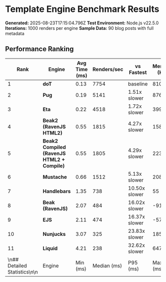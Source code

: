 # Template Engine Benchmark Results

**Generated:** 2025-08-23T17:15:04.796Z
**Test Environment:** Node.js v22.5.0
**Iterations:** 1000 renders per engine
**Sample Data:** 90 blog posts with full metadata

## Performance Ranking

| Rank | Engine | Avg Time (ms) | Renders/sec | vs Fastest | Memory (KB) |
|------|--------|---------------|-------------|------------|-------------|
| 1 | **doT** | 0.13 | 7754 | baseline | 810 |
| 2 | **Pug** | 0.19 | 5141 | 1.51x slower | 8763 |
| 3 | **Eta** | 0.22 | 4518 | 1.72x slower | 3995 |
| 4 | **Beak2 (RavenJS HTML2)** | 0.55 | 1815 | 4.27x slower | 15809 |
| 5 | **Beak2 Compiled (RavenJS HTML2 + Compile)** | 0.55 | 1805 | 4.29x slower | 2232 |
| 6 | **Mustache** | 0.66 | 1512 | 5.13x slower | 2081 |
| 7 | **Handlebars** | 1.35 | 738 | 10.50x slower | 55 |
| 8 | **Beak (RavenJS)** | 2.07 | 484 | 16.02x slower | -9114 |
| 9 | **EJS** | 2.11 | 474 | 16.37x slower | -5707 |
| 10 | **Nunjucks** | 3.07 | 325 | 23.83x slower | 1852 |
| 11 | **Liquid** | 4.21 | 238 | 32.62x slower | 64716 |
\n## Detailed Statistics\n\n| Engine | Min (ms) | Median (ms) | P95 (ms) | Max (ms) | Total (ms) |\n|--------|----------|-------------|----------|----------|------------|\n| **doT** | 0.12 | 0.12 | 0.14 | 0.70 | 129 |\n| **Pug** | 0.18 | 0.18 | 0.21 | 0.85 | 195 |\n| **Eta** | 0.20 | 0.21 | 0.25 | 0.88 | 221 |\n| **Beak2 (RavenJS HTML2)** | 0.48 | 0.51 | 0.71 | 2.99 | 551 |\n| **Beak2 Compiled (RavenJS HTML2 + Compile)** | 0.49 | 0.52 | 0.70 | 2.91 | 554 |\n| **Mustache** | 0.60 | 0.63 | 1.00 | 2.11 | 661 |\n| **Handlebars** | 1.22 | 1.29 | 1.74 | 2.23 | 1354 |\n| **Beak (RavenJS)** | 1.85 | 1.97 | 2.52 | 4.63 | 2066 |\n| **EJS** | 1.99 | 2.07 | 2.46 | 2.94 | 2111 |\n| **Nunjucks** | 2.46 | 2.72 | 3.49 | 69.71 | 3073 |\n| **Liquid** | 3.49 | 4.09 | 4.69 | 9.09 | 4207 |\n\n## Analysis\n\n### 🏆 Performance Leaders\n\n1. **doT** - Fastest overall with 0.13ms average render time\n2. **Pug** - Close second at 0.19ms (1.51x slower)\n3. **Eta** - Third place at 0.22ms\n\n### 📈 Performance Spread\n\nThe fastest engine (doT) is **32.6x faster** than the slowest (Liquid).\nMedian performance difference: 5.1x slower than fastest.\n\n### 💾 Memory Efficiency\n\n**Most memory efficient:** Beak (RavenJS) (-9114 KB)\n**Highest memory usage:** Liquid (64716 KB)\n\n## Test Environment\n\n- **Node.js Version:** v22.5.0\n- **Platform:** darwin arm64\n- **Template Complexity:** Blog listing with 90 posts\n- **Data Variety:** Mixed content lengths, multiple authors, categories, tags\n- **Caching:** Disabled for all engines to ensure fair comparison\n- **Warmup:** 10 iterations before measurement\n- **Measurement:** 1000 timed iterations per engine\n\n---\n\n*Benchmark generated with the RavenJS renderer-benchmark package*\n